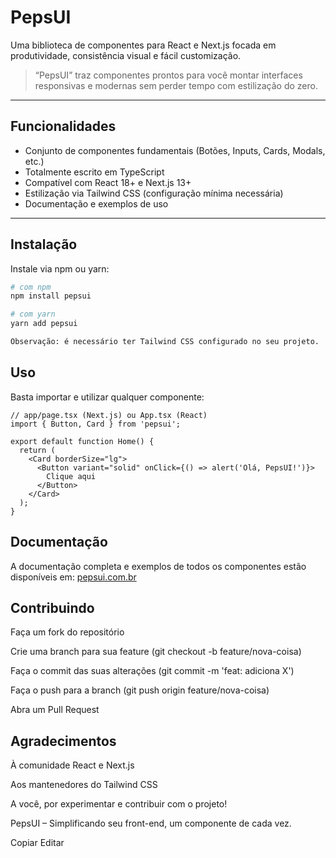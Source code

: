 # PepsUI

Uma biblioteca de componentes para React e Next.js focada em produtividade, consistência visual e fácil customização.

> “PepsUI” traz componentes prontos para você montar interfaces responsivas e modernas sem perder tempo com estilização do zero.

---

## Funcionalidades

- Conjunto de componentes fundamentais (Botões, Inputs, Cards, Modals, etc.)  
- Totalmente escrito em TypeScript  
- Compatível com React 18+ e Next.js 13+  
- Estilização via Tailwind CSS (configuração mínima necessária)
- Documentação e exemplos de uso  

---

## Instalação

Instale via npm ou yarn:

```bash
# com npm
npm install pepsui

# com yarn
yarn add pepsui

Observação: é necessário ter Tailwind CSS configurado no seu projeto.
```

## Uso

Basta importar e utilizar qualquer componente:

```tsx
// app/page.tsx (Next.js) ou App.tsx (React)
import { Button, Card } from 'pepsui';

export default function Home() {
  return (
    <Card borderSize="lg">
      <Button variant="solid" onClick={() => alert('Olá, PepsUI!')}>
        Clique aqui
      </Button>
    </Card>
  );
}
```

## Documentação
A documentação completa e exemplos de todos os componentes estão disponíveis em:
[pepsui.com.br](https://pepsui.com.br)

## Contribuindo

Faça um fork do repositório

Crie uma branch para sua feature (git checkout -b feature/nova-coisa)

Faça o commit das suas alterações (git commit -m 'feat: adiciona X')

Faça o push para a branch (git push origin feature/nova-coisa)

Abra um Pull Request

## Agradecimentos
À comunidade React e Next.js

Aos mantenedores do Tailwind CSS

A você, por experimentar e contribuir com o projeto!

PepsUI – Simplificando seu front-end, um componente de cada vez.

Copiar
Editar

